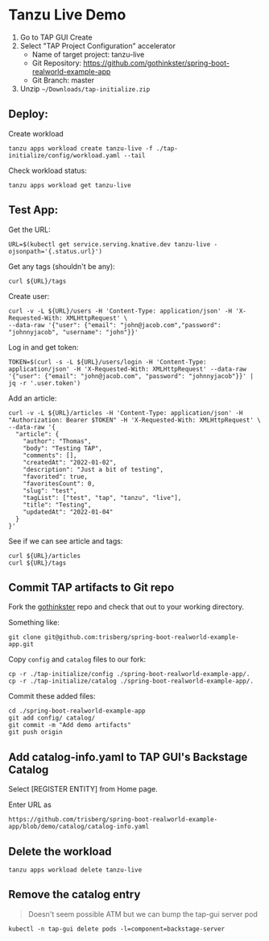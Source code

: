 # Tanzu Live Demo

1. Go to TAP GUI Create
2. Select "TAP Project Configuration" accelerator
    - Name of target project: tanzu-live
    - Git Repository: https://github.com/gothinkster/spring-boot-realworld-example-app
    - Git Branch: master
3. Unzip `~/Downloads/tap-initialize.zip`

## Deploy:

Create workload

```
tanzu apps workload create tanzu-live -f ./tap-initialize/config/workload.yaml --tail
```

Check workload status:

```
tanzu apps workload get tanzu-live
```

## Test App:

Get the URL:

```
URL=$(kubectl get service.serving.knative.dev tanzu-live -ojsonpath='{.status.url}')
```

Get any tags (shouldn't be any):

```
curl ${URL}/tags
```

Create user:

```
curl -v -L ${URL}/users -H 'Content-Type: application/json' -H 'X-Requested-With: XMLHttpRequest' \
--data-raw '{"user": {"email": "john@jacob.com","password": "johnnyjacob", "username": "john"}}'
```

Log in and get token:

```
TOKEN=$(curl -s -L ${URL}/users/login -H 'Content-Type: application/json' -H 'X-Requested-With: XMLHttpRequest' --data-raw '{"user": {"email": "john@jacob.com", "password": "johnnyjacob"}}' | jq -r '.user.token')
```

Add an article:

```
curl -v -L ${URL}/articles -H 'Content-Type: application/json' -H "Authorization: Bearer $TOKEN" -H 'X-Requested-With: XMLHttpRequest' \
--data-raw '{
  "article": {
    "author": "Thomas",
    "body": "Testing TAP",
    "comments": [],
    "createdAt": "2022-01-02",
    "description": "Just a bit of testing",
    "favorited": true,
    "favoritesCount": 0,
    "slug": "test",
    "tagList": ["test", "tap", "tanzu", "live"],
    "title": "Testing",
    "updatedAt": "2022-01-04"
  }
}'
```

See if we can see article and tags:

``` 
curl ${URL}/articles 
curl ${URL}/tags
```

## Commit TAP artifacts to Git repo

Fork the [gothinkster](https://github.com/gothinkster/spring-boot-realworld-example-app) repo and check that out to your working directory.

Something like:

```
git clone git@github.com:trisberg/spring-boot-realworld-example-app.git
```

Copy `config` and `catalog` files to our fork:

```
cp -r ./tap-initialize/config ./spring-boot-realworld-example-app/.
cp -r ./tap-initialize/catalog ./spring-boot-realworld-example-app/.
```

Commit these added files:

```
cd ./spring-boot-realworld-example-app
git add config/ catalog/
git commit -m "Add demo artifacts"
git push origin
```

## Add catalog-info.yaml to TAP GUI's Backstage Catalog

Select [REGISTER ENTITY] from Home page.

Enter URL as 

```
https://github.com/trisberg/spring-boot-realworld-example-app/blob/demo/catalog/catalog-info.yaml
```

## Delete the workload

```
tanzu apps workload delete tanzu-live
```

## Remove the catalog entry

> Doesn't seem possible ATM but we can bump the tap-gui server pod

```
kubectl -n tap-gui delete pods -l=component=backstage-server
```